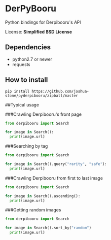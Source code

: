 # DerPyBooru

Python bindings for Derpibooru's API

License: **Simplified BSD License**

## Dependencies

- python2.7 or newer
- requests

## How to install

    pip install https://github.com/joshua-stone/pyderpibooru/zipball/master

##Typical usage

###Crawling Derpibooru's front page

```python
from derpibooru import Search

for image in Search():
  print(image.url)
```

###Searching by tag

```python
from derpibooru import Search

for image in Search().query("rarity", "safe"):
  print(image.url)
```

###Crawling Derpibooru from first to last image

```python
from derpibooru import Search

for image in Search().ascending():
  print(image.url)
```

###Getting random images

```python
from derpibooru import Search

for image in Search().sort_by("random")
  print(image.url)
```
